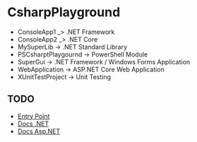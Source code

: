 # CsharpPlayground

- ConsoleApp1 _> .NET Framework
- ConsoleApp2 _> .NET Core
- MySuperLib -> .NET Standard Library
- PSCsharptPlaygournd -> PowerShell Module
- SuperGui -> .NET Framework / Windows Forms Application
- WebApplication -> ASP.NET Core Web Application
- XUnitTestProject -> Unit Testing

## TODO

- [Entry Point](https://dot.net)
- [Docs .NET](https://docs.microsoft.com/en-us/dotnet/)
- [Docs Asp.NET](https://docs.microsoft.com/en-us/aspnet/)
